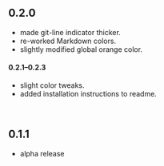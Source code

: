 ## 0.2.0

  * made git-line indicator thicker.
  * re-worked Markdown colors.
  * slightly modified global orange color.

#### 0.2.1&ndash;0.2.3

  * slight color tweaks.
  * added installation instructions to readme.

<br/>

## 0.1.1

  * alpha release
